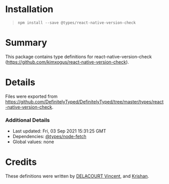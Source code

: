 # Installation
> `npm install --save @types/react-native-version-check`

# Summary
This package contains type definitions for react-native-version-check (https://github.com/kimxogus/react-native-version-check).

# Details
Files were exported from https://github.com/DefinitelyTyped/DefinitelyTyped/tree/master/types/react-native-version-check.

### Additional Details
 * Last updated: Fri, 03 Sep 2021 15:31:25 GMT
 * Dependencies: [@types/node-fetch](https://npmjs.com/package/@types/node-fetch)
 * Global values: none

# Credits
These definitions were written by [DELACOURT Vincent](https://github.com/vdelacou), and [Krishan](https://github.com/KrishyV).
